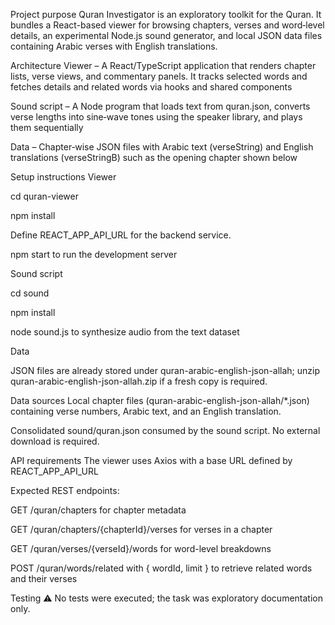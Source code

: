 Project purpose
Quran Investigator is an exploratory toolkit for the Quran. It bundles a React-based viewer for browsing chapters, verses and word‑level details, an experimental Node.js sound generator, and local JSON data files containing Arabic verses with English translations.

Architecture
Viewer – A React/TypeScript application that renders chapter lists, verse views, and commentary panels. It tracks selected words and fetches details and related words via hooks and shared components

Sound script – A Node program that loads text from quran.json, converts verse lengths into sine‑wave tones using the speaker library, and plays them sequentially

Data – Chapter‑wise JSON files with Arabic text (verseString) and English translations (verseStringB) such as the opening chapter shown below

Setup instructions
Viewer

cd quran-viewer

npm install

Define REACT_APP_API_URL for the backend service.

npm start to run the development server

Sound script

cd sound

npm install

node sound.js to synthesize audio from the text dataset

Data

JSON files are already stored under quran-arabic-english-json-allah; unzip quran-arabic-english-json-allah.zip if a fresh copy is required.

Data sources
Local chapter files (quran-arabic-english-json-allah/*.json) containing verse numbers, Arabic text, and an English translation.

Consolidated sound/quran.json consumed by the sound script. No external download is required.

API requirements
The viewer uses Axios with a base URL defined by REACT_APP_API_URL

Expected REST endpoints:

GET /quran/chapters for chapter metadata

GET /quran/chapters/{chapterId}/verses for verses in a chapter

GET /quran/verses/{verseId}/words for word-level breakdowns

POST /quran/words/related with { wordId, limit } to retrieve related words and their verses

Testing
⚠️ No tests were executed; the task was exploratory documentation only.